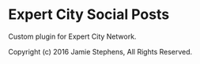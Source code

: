# Expert City Social Posts

Custom plugin for Expert City Network.

Copyright (c) 2016 Jamie Stephens, All Rights Reserved.
